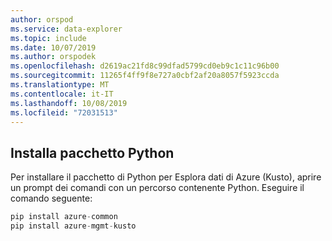 ```yaml
---
author: orspod
ms.service: data-explorer
ms.topic: include
ms.date: 10/07/2019
ms.author: orspodek
ms.openlocfilehash: d2619ac21fd8c99dfad5799cd0eb9c1c11c96b00
ms.sourcegitcommit: 11265f4ff9f8e727a0cbf2af20a8057f5923ccda
ms.translationtype: MT
ms.contentlocale: it-IT
ms.lasthandoff: 10/08/2019
ms.locfileid: "72031513"
---
```

## <a name="install-python-package"></a>Installa pacchetto Python

Per installare il pacchetto di Python per Esplora dati di Azure (Kusto), aprire un prompt dei comandi con un percorso contenente Python. Eseguire il comando seguente:

```python
pip install azure-common
pip install azure-mgmt-kusto
```